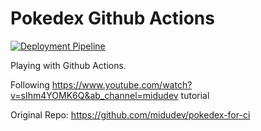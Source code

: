 # Pokedex Github Actions

[![Deployment Pipeline](https://github.com/RMJuanRuiz/pokedex-github-actions/actions/workflows/pipeline.yml/badge.svg)](https://github.com/RMJuanRuiz/pokedex-github-actions/actions/workflows/pipeline.yml)

Playing with Github Actions.

Following https://www.youtube.com/watch?v=sIhm4YOMK6Q&ab_channel=midudev tutorial

Original Repo: https://github.com/midudev/pokedex-for-ci
